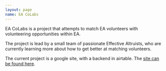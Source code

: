 ```yaml
---
layout: page
name: EA CoLabs
---
```


EA CoLabs is a project that attempts to match EA volunteers with volunteering
opportunities within EA.

The project is lead by a small team of passionate Effective Altruists, who are
currently learning more about how to get better at matching volunteers.

The current project is a google site, with a backend in airtable. The [site can
be found here](https://www.impactprojects.org/).
